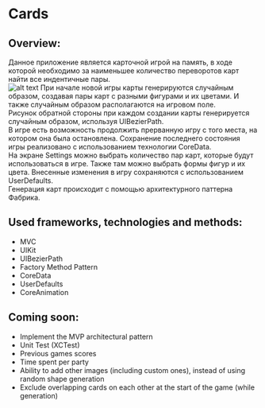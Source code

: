 # Cards

## Overview:

Данное приложение является карточной игрой на память, в ходе которой необходимо за наименьшее количество переворотов карт найти все индентичные пары.  
![alt text](https://github.com/Xecca/Cards/additional/interface.gif "Cards App")
При начале новой игры карты генерируются случайным образом, создавая пары карт с разными фигурами и их цветами. И также случайным образом располагаются на игровом поле.  
Рисунок обратной стороны при каждом создании карты генерируется случайным образом, используя UIBezierPath.  
В игре есть возможность продолжить прерванную игру с того места, на котором она была остановлена. Сохранение последнего состояния игры реализовано с использованием технологии CoreData.  
На экране Settings можно выбрать количество пар карт, которые будут использоваться в игре. Также там можно выбрать формы фигур и их цвета. Внесенные изменения в игру сохраняются с использованием UserDefaults.  
Генерация карт происходит с помощью архитектурного паттерна Фабрика.  

## Used frameworks, technologies and methods:

- MVC
- UIKit
- UIBezierPath
- Factory Method Pattern
- CoreData
- UserDefaults
- CoreAnimation

## Coming soon:

- Implement the MVP architectural pattern
- Unit Test (XCTest)
- Previous games scores
- Time spent per party
- Ability to add other images (including custom ones), instead of using random shape generation
- Exclude overlapping cards on each other at the start of the game (while generation)
